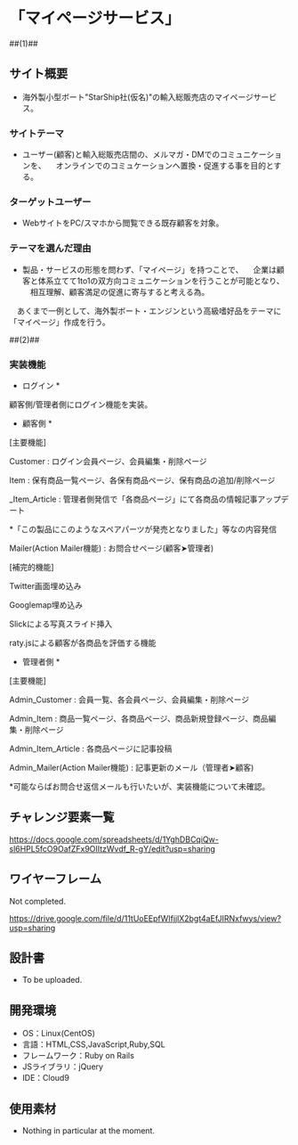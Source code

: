 # 「マイページサービス」

##(1)##

## サイト概要
* 海外製小型ボート"StarShip社(仮名)"の輸入総販売店のマイページサービス。

### サイトテーマ
* ユーザー(顧客)と輸入総販売店間の、メルマガ・DMでのコミュニケーションを、
　オンラインでのコミュケーションへ置換・促進する事を目的とする。　

### ターゲットユーザー
* WebサイトをPC/スマホから閲覧できる既存顧客を対象。

### テーマを選んだ理由
* 製品・サービスの形態を問わず、「マイページ」を持つことで、
　企業は顧客と体系立てて1to1の双方向コミュニケーションを行うことが可能となり、
　相互理解、顧客満足の促進に寄与すると考える為。

　あくまで一例として、海外製ボート・エンジンという高級嗜好品をテーマに「マイページ」作成を行う。

##(2)##

### 実装機能

* ログイン *

顧客側/管理者側にログイン機能を実装。


* 顧客側 *

[主要機能]

Customer : ログイン会員ページ、会員編集・削除ページ

Item : 保有商品一覧ページ、各保有商品ページ、保有商品の追加/削除ページ

_Item_Article : 管理者側発信で「各商品ページ」にて各商品の情報記事アップデート

*「この製品にこのようなスペアパーツが発売となりました」等なの内容発信

Mailer(Action Mailer機能) : お問合せページ(顧客➤管理者)　

[補完的機能]

Twitter画面埋め込み

Googlemap埋め込み

Slickによる写真スライド挿入

raty.jsによる顧客が各商品を評価する機能


* 管理者側 *

[主要機能]

Admin_Customer : 会員一覧、各会員ページ、会員編集・削除ページ

Admin_Item : 商品一覧ページ、各商品ページ、商品新規登録ページ、商品編集・削除ページ

Admin_Item_Article : 各商品ページに記事投稿

Admin_Mailer(Action Mailer機能) : 記事更新のメール（管理者➤顧客)

*可能ならばお問合せ返信メールも行いたいが、実装機能について未確認。

## チャレンジ要素一覧

https://docs.google.com/spreadsheets/d/1YghDBCqiQw-sl6HPL5fcO9OafZFx9OIItzWvdf_R-gY/edit?usp=sharing

## ワイヤーフレーム

Not completed.

https://drive.google.com/file/d/11tUoEEpfWIfjjlX2bgt4aEfJIRNxfwys/view?usp=sharing

## 設計書
* To be uploaded.

## 開発環境
- OS：Linux(CentOS)
- 言語：HTML,CSS,JavaScript,Ruby,SQL
- フレームワーク：Ruby on Rails
- JSライブラリ：jQuery
- IDE：Cloud9

## 使用素材
- Nothing in particular at the moment.

